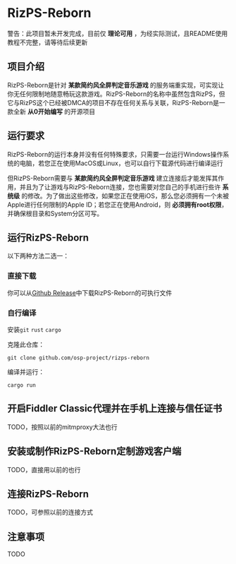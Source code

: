 # RizPS-Reborn
警告：此项目暂未开发完成，目前仅 **理论可用** ，为经实际测试，且README使用教程不完整，请等待后续更新
## 项目介绍
RizPS-Reborn是针对 **某款简约风全屏判定音乐游戏** 的服务端重实现，可实现让你无任何限制地随意畅玩这款游戏。RizPS-Reborn的名称中虽然包含RizPS，但它与RizPS这个已经被DMCA的项目不存在任何关系与关联，RizPS-Reborn是一款全新 **从0开始编写** 的开源项目

## 运行要求
RizPS-Reborn的运行本身并没有任何特殊要求，只需要一台运行Windows操作系统的电脑，若您正在使用MacOS或Linux，也可以自行下载源代码进行编译运行

但RizPS-Reborn需要与 **某款简约风全屏判定音乐游戏** 建立连接后才能发挥其作用，并且为了让游戏与RizPS-Reborn连接，您也需要对您自己的手机进行些许 **系统级** 的修改。为了做出这些修改，如果您正在使用iOS，那么您必须拥有一个未被Apple进行任何限制的Apple ID；若您正在使用Android，则 **必须拥有root权限**，并确保根目录和System分区可写。

## 运行RizPS-Reborn
以下两种方法二选一：
### 直接下载
你可以从[Github Release](../../../releases)中下载RizPS-Reborn的可执行文件
### 自行编译
安装`git` `rust` `cargo`

克隆此仓库：

`git clone github.com/osp-project/rizps-reborn`

编译并运行：

`cargo run`

## 开启Fiddler Classic代理并在手机上连接与信任证书
TODO，按照以前的mitmproxy大法也行

## 安装或制作RizPS-Reborn定制游戏客户端
TODO，直接用以前的也行

## 连接RizPS-Reborn
TODO，可参照以前的连接方式

## 注意事项
TODO